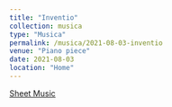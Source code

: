 ```yaml
---
title: "Inventio"
collection: musica
type: "Musica"
permalink: /musica/2021-08-03-inventio
venue: "Piano piece"
date: 2021-08-03
location: "Home"
---
```


[Sheet Music](https://magisterlud.github.io/files/sheet_music/Inventio_1.0.pdf)
